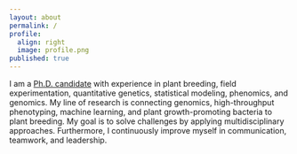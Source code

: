 ```yaml
---
layout: about
permalink: /
profile:
  align: right
  image: profile.png
published: true
---
```


I am a [Ph.D. candidate](https://www.esalq.usp.br/pg/programas/genetica/en/)  with experience in plant breeding, field experimentation, quantitative genetics,
statistical modeling, phenomics, and genomics. My line of research is connecting genomics, high-throughput
phenotyping, machine learning, and plant growth-promoting bacteria to plant breeding. My goal is to solve
challenges by applying multidisciplinary approaches. Furthermore, I continuously improve myself in
communication, teamwork, and leadership.
